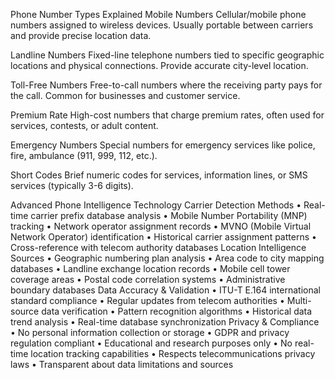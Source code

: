 Phone Number Types Explained
Mobile Numbers
Cellular/mobile phone numbers assigned to wireless devices. Usually portable between carriers and provide precise location data.

Landline Numbers
Fixed-line telephone numbers tied to specific geographic locations and physical connections. Provide accurate city-level location.

Toll-Free Numbers
Free-to-call numbers where the receiving party pays for the call. Common for businesses and customer service.

Premium Rate
High-cost numbers that charge premium rates, often used for services, contests, or adult content.

Emergency Numbers
Special numbers for emergency services like police, fire, ambulance (911, 999, 112, etc.).

Short Codes
Brief numeric codes for services, information lines, or SMS services (typically 3-6 digits).

Advanced Phone Intelligence Technology
Carrier Detection Methods
• Real-time carrier prefix database analysis
• Mobile Number Portability (MNP) tracking
• Network operator assignment records
• MVNO (Mobile Virtual Network Operator) identification
• Historical carrier assignment patterns
• Cross-reference with telecom authority databases
Location Intelligence Sources
• Geographic numbering plan analysis
• Area code to city mapping databases
• Landline exchange location records
• Mobile cell tower coverage areas
• Postal code correlation systems
• Administrative boundary databases
Data Accuracy & Validation
• ITU-T E.164 international standard compliance
• Regular updates from telecom authorities
• Multi-source data verification
• Pattern recognition algorithms
• Historical data trend analysis
• Real-time database synchronization
Privacy & Compliance
• No personal information collection or storage
• GDPR and privacy regulation compliant
• Educational and research purposes only
• No real-time location tracking capabilities
• Respects telecommunications privacy laws
• Transparent about data limitations and sources
